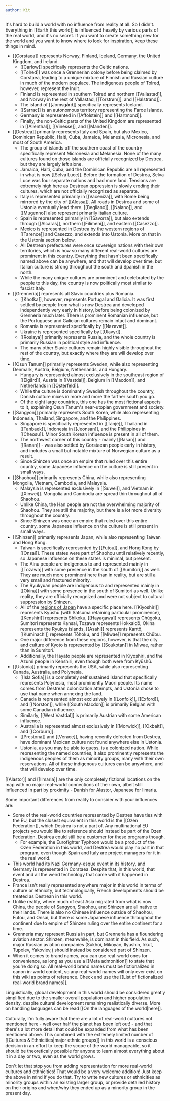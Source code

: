 ```yaml
---
author: Kit
---
```

It's hard to build a world with no influence from reality at all. So I didn't. Everything in [[Earth|this world]] is influenced heavily by various parts of the real world, and it's no secret. If you want to create something new for the world and you want to know where to look for inspiration, keep these things in mind.

- [[Corstaea]] represents Norway, Finland, Iceland, Germany, the United Kingdom, and Ireland.
	- [[Carlow]] specifically represents the Celtic nations.
	- [[Tolred]] was once a Grennerian colony before being claimed by Corstaea, leading to a unique mixture of Finnish and Russian culture in much of the modern populace. The indigenous people of Tolred, however, represent the Inuit.
	- Finland is represented in southern Tolred and northern [[Vallastad]], and Norway in the rest of Vallastad, [[Torstrøm]], and [[Halstrand]].
	- The island of [[Jomsgård]] specifically represents Iceland.
	- [[Sarrac]] is an autonomous territory representing the Faroe Islands.
	- Germany is represented in [[Affolstein]] and [[Hartmond]].
	- Finally, the non-Celtic parts of the United Kingdom are represented in [[Allenthal]], [[Vinesse]], and [[Manden]].
- [[Destrea]] primarily represents Italy and Spain, but also Mexico, Dominican Republic, Haiti, Cuba, Jamaica, Melanesia, Micronesia, and most of South America.
	- The group of islands off the southern coast of the country specifically represent Micronesia and Melanesia. None of the many cultures found on those islands are officially recognized by Destrea, but they are largely left alone.
	- Jamaica, Haiti, Cuba, and the Dominican Republic are all represented in what is now [[Selva Luce]]. Before the formation of Destrea, Selva Luce was four separate nations and had more land. Tensions are extremely high here as Destrean oppression is slowly eroding their cultures, which are not officially recognized as separate.
	- Italy is represented primarily in [[Vaceniza]], with Rome being mirrored by the city of [[Alessa]]. All roads in Destrea and some of Ustonia eventually lead there. [[Begliano]], [[Nalano]], and [[Mugenno]] also represent primarily Italian culture.
	- Spain is represented primarily in [[Savorra]], but also extends through [[Alcaras]], northern [[Filimeni]], and eastern [[Casezzo]].
	- Mexico is represented in Destrea by the western regions of [[Tarence]] and Casezzo, and extends into Ustonia. More on that in the Ustonia section below.
	- All Destrean prefectures were once sovereign nations with their own territories, which is how so many different real-world cultures are prominent in this country. Everything that hasn't been specifically named above can be anywhere, and that will develop over time, but Italian culture is strong throughout the south and Spanish in the north.
	- While the many unique cultures are prominent and celebrated by the people to this day, the country is now politically most similar to fascist Italy.
- [[Grenneria]] represents all Slavic countries plus Romania.
	- [[Khotka]], however, represents Portugal and Galicia. It was first settled by people from what is now Destrea and developed independently very early in history, before being colonized by Grenneria much later. There is prominent Romanian influence, but the Portuguese and Galician cultures remain intact and dominant.
	- Romania is represented specifically by [[Nazavat]].
	- Ukraine is represented specifically by [[Ulavyr]].
	- [[Roslaya]] primarily represents Russia, and the whole country is primarily Russian in political style and influence. 
	- The many other Slavic cultures remain highly visible throughout the rest of the country, but exactly where they are will develop over time.
- [[Osun Tanum]] primarily represents Sweden, while also representing Denmark, Austria, Belgium, Netherlands, and Hungary.
	- Hungary is represented almost exclusively in the southeast region of [[Elgård]], Austria in [[Vastdal]], Belgium in [[Macdon]], and Netherlands in [[Osterfeld]].
	- While the culture is dominantly Swedish throughout the country, Danish culture mixes in more and more the farther south you go.
	- Of the eight large countries, this one has the most fictional aspects to it, explaining Osun Tanum's near-utopian government and society.
- [[Sangyon]] primarily represents South Korea, while also representing Indonesia, Thailand, Singapore, and the Philippines.
	- Singapore is specifically represented in [[Tanje]], Thailand in [[Tanbaek]], Indonesia in [[Jeonsan]], and the Philippines in [[Cheosu]]. Minor South Korean influence is present in all of them.
	- The northwest corner of this country - mainly [[Rasan]] and [[Ranan]] - was also settled by Corstaean people early in history, and includes a small but notable mixture of Norwegian culture as a result.
	- Since Shinzen was once an empire that ruled over this entire country, some Japanese influence on the culture is still present in small ways.
- [[Shaohou]] primarily represents China, while also representing Mongolia, Vietnam, Cambodia, and Malaysia.
	- Malaysia is represented exclusively in [[Suwei]], and Vietnam in [[Xinwei]]. Mongolia and Cambodia are spread thin throughout all of Shaohou.
	- Unlike China, the Han people are not the overwhelming majority of Shaohou. They are still the majority, but there is a lot more diversity throughout the country.
	- Since Shinzen was once an empire that ruled over this entire country, some Japanese influence on the culture is still present in small ways.
- [[Shinzen]] primarily represents Japan, while also representing Taiwan and Hong Kong.
	- Taiwan is specifically represented by [[Futou]], and Hong Kong by [[Onsai]]. These states were part of Shaohou until relatively recently, so Japanese influence on these states is minimal, but present.
	- The Ainu people are indigenous to and represented mainly in [[Tozawa]] with some presence in the south of [[Sumitori]] as well. They are much more prominent here than in reality, but are still a very small and fractured minority.
	- The Ryukyuan people are indigenous to and represented mainly in [[Okina]] with some presence in the south of Sumitori as well. Unlike reality, they are officially recognized and were not subject to cultural suppression by Shinzen.
	- All of the [regions of Japan](https://en.wikipedia.org/wiki/List_of_regions_of_Japan) have a specific place here. [[Kiyoshiri]] represents Kyūshū (with Satsuma retaining particular prominence), [[Kenshiri]] represents Shikoku, [[Hayagawa]] represents Chūgoku, Sumitori represents Kansai, Tozawa represents Hokkaidō, Okina represents the Ryukyu islands, [[Asahi]] represents Kantō, [[Kuminachi]] represents Tōhoku, and [[Miwae]] represents Chūbu.
	- One major difference from these regions, however, is that the city and culture of Kyoto is represented by [[Soukotan]] in Miwae, rather than in Sumitori.
	- Additionally, the Hayato people are represented in Kiyoshiri, and the Azumi people in Kenshiri, even though both were from Kyūshū.
- [[Ustonia]] primarily represents the USA, while also representing Canada, Australia, and Polynesia.
	- [[Isla Sofia]] is a completely self sustained island that specifically represents Polynesia, most prominently Māori people. Its name comes from Destrean colonization attempts, and Ustonia chose to use that name when annexing the land.
	- Canada is represented almost exclusively in [[Lonfolk]], [[Exford]], and [[Norston]], while [[South Macdon]] is primarily Belgian with some Canadian influence.
	- Similarly, [[West Vastdal]] is primarily Austrian with some American influence.
	- Australia is represented almost exclusively in [[Morwick]], [[Oxbalt]], and [[Corburn]].
	- [[Prestona]] and [[Verace]], having recently defected from Destrea, have dominant Mexican culture not found anywhere else in Ustonia.
	- Ustonia, as you may be able to guess, is a colonized nation. While representing the named countries, it also prominently represents the indigenous peoples of them as minority groups, many with their own reservations. All of these indigenous cultures can be anywhere, and that will develop over time.

[[Alastor]] and [[Ilmaria]] are the only completely fictional locations on the map with no major real-world connections of their own, albeit still influenced in part by proximity - Danish for Alastor, Japanese for Ilmaria.

Some important differences from reality to consider with your influences are:
- Some of the real-world countries represented by Destrea have ties with the EU, but the closest equivalent in this world is the [[Ozen Federation]], which Destrea is not a part of. Any multinational EU projects you would like to reference should instead be part of the Ozen Federation. Destrea could still be a customer for these programs though.
	- For example, the Eurofighter Typhoon would be a product of the Ozen Federation in this world, and Destrea would play no part in that program, even though Spain and Italy are project managers for it in the real world.
- This world had its Nazi Germany-esque event in its history, and Germany is represented in Corstaea. Despite that, in this world, that event and all the weird technology that came with it happened in Destrea.
- France isn't really represented anywhere major in this world in terms of culture or ethnicity, but technologically, French developments should be treated as Destrean in this world.
- Unlike reality, where much of east Asia migrated from what is now China, the people of Sangyon, Shaohou, and Shinzen are all native to their lands. There is also no Chinese influence outside of Shaohou, Futou, and Onsai, but there *is* some Japanese influence throughout the continent due to empire of Shinzen ruling over the entire continent for a time.
- Grenneria may represent Russia in part, but Grenneria has a floundering aviation sector. Shinzen, meanwhile, is dominant in this field. As such, major Russian aviation companies (Sukhoi, Mikoyan, Ilyushin, Irkut, Tupolev, Yakovlev,) should instead be considered part of Shinzen.
- When it comes to brand names, you can use real-world ones for convenience, as long as you use a [[Meta admonition]] to state that you're doing so. All real-world brand names must be fictionalized in canon in-world content, so any real-world names will only ever exist on this wiki as points of reference. Check and use the [[List of fictionalized real-world brand names]].

Linguistically, global development in this world should be considered greatly simplified due to the smaller overall population and higher population density, despite cultural development remaining realistically diverse. More on handling languages can be read [[On the languages of the world|here]].

Culturally, I'm fully aware that there are a lot of real-world cultures not mentioned here - well over half the planet has been left out! - and that there's a lot more detail that could be expanded from what has been mentioned above. This combined with the extremely limited number of [[Cultures & Ethnicities|major ethnic groups]] in this world is a conscious decision in an effort to keep the scope of the world manageable, so it should be theoretically possible for anyone to learn almost everything about it in a day or two, even as the world grows.

Don't let that stop you from adding representation for more real-world cultures and ethnicities! That would be a very welcome addition! Just keep the above in mind if you do that. Try to write new cultures or ethnicities as minority groups within an existing larger group, or provide detailed history on their origins and when/why they ended up as a minority group in the present day.